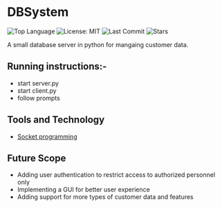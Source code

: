# DBSystem
![Top Language](https://img.shields.io/github/languages/top/greeshmasunil10/DBSystem)
![License: MIT](https://img.shields.io/badge/License-MIT-yellow.svg)
![Last Commit](https://img.shields.io/github/last-commit/greeshmasunil10/DBSystem?style=plastic)
![Stars](https://img.shields.io/github/stars/greeshmasunil10/DBSystem?style=social)

A small database server in python for mangaing customer data.

## Running instructions:-
* start server.py
* start client.py
* follow prompts

## Tools and Technology
* [Socket programming](https://docs.python.org/3/library/socketserver.html)

## Future Scope
* Adding user authentication to restrict access to authorized personnel only
* Implementing a GUI for better user experience
* Adding support for more types of customer data and features

